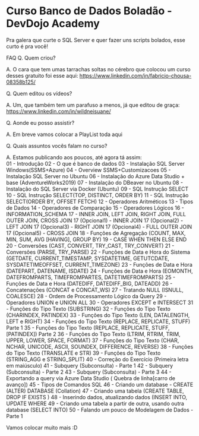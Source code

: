 # Curso Banco de Dados Boladão - DevDojo Academy
Pra galera que curte o SQL Server e quer fazer uns scripts bolados, esse curto é pra você!

FAQ
Q. Quem criou?<br>

A. O cara que tem umas tarrachas soltas no cérebro que colocou um curso desses gratuito foi esse aqui: https://www.linkedin.com/in/fabricio-chousa-08358b125/<br>


Q. Quem editou os vídeos?<br>

A. Um, que também tem um parafuso a menos, já que editou de graça: https://www.linkedin.com/in/wildneisuane/ <br>


Q. Aonde eu posso assistir?<br>

A. Em breve vamos colocar a PlayList toda aqui<br>


Q. Quais assuntos vocês falam no curso?<br>

A. Estamos publicando aos poucos, até agora tá assim:<br>
  01 - Introdução
  02 - O que é banco de dados
  03 - Instalação SQL Server Windows(SSMS+Azure)
  04 - Overview SSMS+Customizacoes
  05 - Instalação SQL Server no Ubuntu
  06 - Instalação do Azure Data Studio + base (AdventureWorks2019)
  07 - Instalação do DBeaver no Ubuntu
  08 - Instalação do SQL Server via Docker (Ubuntu)
  09 - SQL Instrução SELECT
  10 - SQL Instrução SELECT(TOP, DISTINCT, ORDER BY)
  11 - SQL Instrução SELECT(ORDER BY, OFFSET FETCH)
  12 - Operadores Aritméticos
  13 - Tipos de Dados
  14 - Operadores de Comparação
  15 - Operadores Lógicos
  16 - INFORMATION_SCHEMA
  17 - INNER JOIN, LEFT JOIN, RIGHT JOIN, FULL OUTER JOIN, CROSS JOIN
  17 (Opcional1) - INNER JOIN
  17 (Opcional2) - LEFT JOIN
  17 (Opcional3) - RIGHT JOIN
  17 (Opcional4) - FULL OUTER JOIN
  17 (Opcional5) - CROSS JOIN
  18 - Funções de Agregação (COUNT, MAX, MIN, SUM, AVG [HAVING], GROUP BY)
  19 - CASE WHEN THEN ELSE END
  20 - Conversões (CAST, CONVERT, TRY_CAST, TRY_CONVERT)
  21 - Conversões (PARSE, TRY_PARSE)
  22 - Funções de Data e Hora do Sistema (GETDATE, CURRENT_TIMESTAMP, SYSDATETIME, GETUTCDATE, SYSDATETIMEOFFSET, CURRENT_TIMEZONE)
  23 - Funções de Data e Hora (DATEPART, DATENAME, ISDATE)
  24 - Funções de Data e Hora (EOMONTH, DATEFROMPARTS, TIMEFROMPARTES, DATETIMEFROMPARTS)
  25 - Funções de Data e Hora (DATEDIFF, DATEDIFF_BIG, DATEADD)
  26 - Concatenações (CONCAT e CONCAT_WS)
  27 - Tratando NULL (ISNULL, COALESCE)
  28 - Ordem de Processamento Lógico da Query
  29 - Operadores UNION e UNION ALL
  30 - Operadores EXCEPT e INTERSECT
  31 - Funções do Tipo Texto (SUBSTRING)
  32 - Funções do Tipo Texto (CHARINDEX, PATINDEX)
  33 - Funções do Tipo Texto (LEN, DATALENGTH, LEFT e RIGHT)
  34 - Funções do Tipo Texto (REPLACE, REPLICATE, STUFF) Parte 1
  35 - Funções do Tipo Texto (REPLACE, REPLICATE, STUFF, [PATINDEX]) Parte 2
  36 - Funções do Tipo Texto (LTRIM, RTRIM, TRIM, UPPER, LOWER, SPACE, FORMAT)
  37 - Funções do Tipo Texto (CHAR, NCHAR, UNICODE, ASCII, SOUNDEX, DIFFERENCE, REVERSE)
  38 - Funções do Tipo Texto (TRANSLATE e STR)
  39 - Funções do Tipo Texto (STRING_AGG e STRING_SPLIT)
  40 - Correção do Exercício (Primeira letra em maiúsculo)
  41 - Subquery (Subconsulta) - Parte 1
  42 - Subquery (Subconsulta) - Parte 2
  43 - Subquery (Subconsulta) - Parte 3
  44 - Exportando a query via Azure Data Studio ( Quebra de linha[carro de avanço])
  45 - Tipos de Comandos SQL
  46 - Criando um database - CREATE (ALTER) DATABASE (Collation)
  47 - Criando uma tabela (CREATE TABLE, DROP IF EXISTS )
  48 - Inserindo dados, atualizando dados (INSERT INTO, UPDATE WHERE
  49 - Criando uma tabela a partir de outra, usando outra database (SELECT INTO)
  50 - Falando um pouco de Modelagem de Dados - Parte 1
  
  Vamos colocar muito mais :D
  
